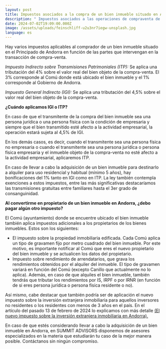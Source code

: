 ```yaml
---
layout: post
title: Impuestos asociados a la compra de un bien inmueble situado en Andorra
description: " Impuestos asociados a las operaciones de compraventa de inmuebles."
date: 2024-07-02T19:09:00.000Z
image: /assets/uploads/feinschliff-u2u3nr7iegw-unsplash.jpg
language: es
---
```

Hay varios impuestos aplicables al comprador de un bien inmueble situado en el Principado de Andorra en función de las partes que intervengan en la transacción de compra-venta.

*Impuesto Indirecto sobre Transmisiones Patrimoniales (ITP):* Se aplica una tributación del 4% sobre el valor real del bien objeto de la compra-venta. El 3% corresponde al Comú donde está ubicado el bien inmueble y el 1% corresponde al Gobierno de Andorra.

*Impuesto General Indirecto (IGI):* Se aplica una tributación del 4,5% sobre el valor real del bien objeto de la compra-venta.

**¿Cuándo aplicamos IGI o ITP?**

En caso de que el transmitente de la compra del bien inmueble sea una persona jurídica o una persona física con la condición de empresaria y siempre que el bien transmitido esté afecto a la actividad empresarial, la operación estará sujeta al 4,5% de IGI.

En los demás casos, es decir, cuando el transmitente sea una persona física no empresaria o cuando el transmitente sea una persona jurídica o persona física empresaria y el inmueble objeto de la compra-venta no esté afecto a la actividad empresarial, aplicaremos ITP.

En caso de llevar a cabo la adquisición de un bien inmueble para destinarlo a alquiler para uso residencial y habitual (mínimo 5 años), hay bonificaciones del 1% tanto en IGI como en ITP. La ley también contempla exenciones a estos impuestos, entre las más significativas destacaríamos las transmisiones gratuitas entre familiares hasta el 3er grado de consanguinidad.

**Al convertirme en propietario de un bien inmueble en Andorra, ¿debo pagar algún otro impuesto?**

El Comú (ayuntamiento) donde se encuentre ubicado el bien inmueble también aplica impuestos adicionales a los propietarios de los bienes inmuebles. Estos son los siguientes: 

* El impuesto sobre la propiedad inmobiliaria edificada. Cada Comú aplica un tipo de gravamen fijo por metro cuadrado del bien inmueble. Por este motivo, es importante notificar al Comú que eres el nuevo propietario del bien inmueble y se actualicen los datos del propietario. 
* Impuesto sobre rendimiento de arrendatarios, que grava los rendimientos obtenidos por el alquiler del inmueble. El tipo de gravamen variará en función del Comú (excepto Canillo que actualmente no lo aplica). Además, en caso de que alquiles el bien inmueble, también tendrás que tributar los rendimientos por IS, IRPF o por IRNR (en función de si eres persona jurídica o persona física residente o no).

Así mismo, cabe destacar que también podría ser de aplicación el nuevo impuesto sobre la inversión extranjera inmobiliaria para aquellos inversores no residentes o los residentes con menos de 3 años en el país. En el artículo del pasado 13 de febrero de 2024 lo explicamos con más detalle [(El nuevo impuesto sobre la inversión extranjera inmobiliaria en Andorra).](https://summitadvisors.ad/es/blog/2024-02-13-el-nuevo-impuesto-sobre-la-inversi%C3%B3n-immobili%C3%A0ria-estrangera-en-andorra)

En caso de que estés considerando llevar a cabo la adquisición de un bien inmueble en Andorra, en SUMMIT ADVISORS disponemos de asesores especializados en la materia que estudiarán tu caso de la mejor manera posible. Contáctanos sin ningún compromiso.
